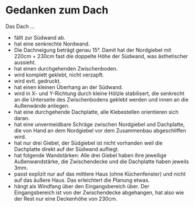 # Gedanken zum Dach

Das Dach ...

*  fällt zur Südwand ab. 
*  hat eine senkrechte Nordwand.
*  Die Dachneigung beträgt genau 15°. Damit hat der Nordgiebel mit 220cm + 230cm fast die doppelte Höhe der Südwand, was ästhetischer aussieht. 
*  hat einen durchgehenden Zwischenboden.
*  wird komplett geklebt, nicht verzapft.
*  wird evtl. gedruckt.
*  hat einen kleinen Überhang an der Südwand.
*  wird in X- und Y-Richtung durch kleine Hölzle stabilisert, die senkrecht an die Unterseite des Zwischenbodens geklebt werden und innen an die Außenwände anliegen. 
*  hat eine durchgehende Dachplatte, alle Klebestellen orientieren sich daran.
*  hat eine unvermeidbare Schräge zwischen Nordgiebel und Dachplatte, die von Hand an dem Nordgiebel vor dem Zusammenbau abgeschliffen wird.
*  hat nur drei Giebel, der Südgiebel ist nicht vorhanden weil die Dachplatte direkt auf der Südwand aufliegt.
*  hat folgende Wandstärken: Alle drei Giebel haben ihre jeweilige Außenwandstärke, die Zwischendecke und die Dachplatte haben jeweils 3mm.
*  passt explizit nur auf das mittlere Haus (ohne Küchenfenster) und nicht auf das äußere Haus. Das erleichtert die Planung etwas.
*  hängt als Windfang über den Eingangsbereich über. Der Eingangsbereich ist von der Zwischendecke abgehangen, hat also wie der Rest nur eine Deckenhöhe von 230cm.
